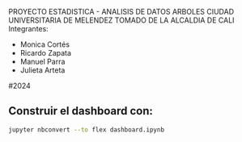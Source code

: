 PROYECTO ESTADISTICA - ANALISIS DE DATOS ARBOLES CIUDAD UNIVERSITARIA DE MELENDEZ TOMADO DE LA ALCALDIA DE CALI
Integrantes:
- Monica Cortés
- Ricardo Zapata
- Manuel Parra
- Julieta Arteta 

#2024

## Construir el dashboard con:
```bash 
jupyter nbconvert --to flex dashboard.ipynb
```
